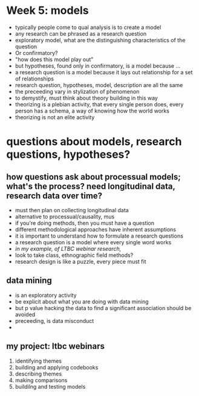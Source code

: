 # Week 5: models


- typically people come to qual analysis is to create a model
- any research can be phrased as a research question
- exploratory model, what are the distinguishing characteristics of the question
- Or confirmatory?
- "how does this model play out"
- but hypotheses, found only in confirmatory, is a model because ...
- a research question is a model because it lays out relationship for a set of relationships
- research question, hypotheses, model, description are all the same
- the preceeding vary in stylization of phenomenon
- to demystify, must think about theory building in this way
- theorizing is a plebian activity, that every single person does, every person has a schema, a way of knowing how the world works
- theorizing is not an elite activity


# questions about models, research questions, hypotheses?


## how questions ask about processual models; what's the process? need longitudinal data, research data over time?


- must then plan on collecting longitudinal data
- alternative to processual/causality, mus
- if you're doing methods, then you must have a question
- different methodological approaches have inherent assumptions
- it is important to understand how to formulate a research questions
- a research question is a model where every single word works
- *in my example, of LTBC webinar research,*
- look to take class, ethnographic field methods?
- research design is like a puzzle, every piece must fit


## data mining


- is an exploratory activity
- be explicit about what you are doing with data mining
- but p value hacking the data to find a significant association should be avoided
- preceeding, is data misconduct
-


## my project: ltbc webinars


1. identifying themes
2. building and applying codebooks
3. describing themes
4. making comparisons
5. buildilng and testing models
